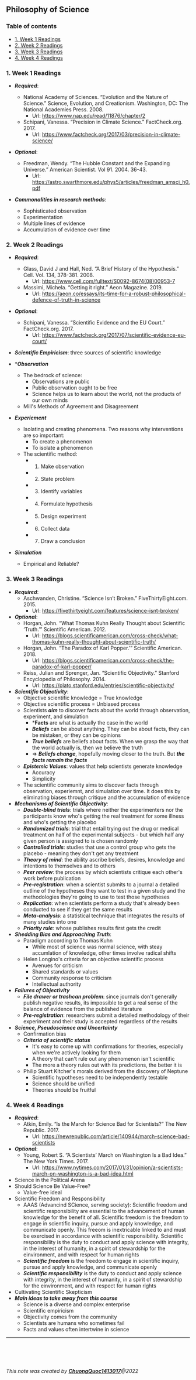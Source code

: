 ## Philosophy of Science

### Table of contents
* [1. Week 1 Readings](#1-Week-1-Readings) 
* [2. Week 2 Readings](#2-Week-2-Readings) 
* [3. Week 3 Readings](#3-Week-3-Readings) 
* [4. Week 4 Readings](#4-Week-4-Readings) 


### 1. Week 1 Readings
+ ***Required***:
	+ National Academy of Sciences. “Evolution and the Nature of Science.” Science, Evolution, and Creationism. Washington, DC: The National Academies Press. 2008.
		+ Url: https://www.nap.edu/read/11876/chapter/2
	+ Schipani, Vanessa. “Precision in Climate Science.” FactCheck.org. 2017.
		+ Url: https://www.factcheck.org/2017/03/precision-in-climate-science/
+ ***Optional***:
	+ Freedman, Wendy. “The Hubble Constant and the Expanding Universe.” American Scientist. Vol 91. 2004. 36-43.
		+ Url: https://astro.swarthmore.edu/phys5/articles/freedman_amsci_h0.pdf

+ ***Commonalities in research methods***:
	+ Sophisticated observation
	+ Experimentation
	+ Multiple lines of evidence
	+ Accumulation of evidence over time

### 2. Week 2 Readings
+ ***Required***:
	+ Glass, David J and Hall, Ned. “A Brief History of the Hypothesis.” Cell. Vol. 134, 378-381. 2008.
		+ Url: https://www.cell.com/fulltext/S0092-8674(08)00953-7
	+ Massimi, Michela. “Getting it right.” Aeon Magazine. 2019.
		+ Url: https://aeon.co/essays/its-time-for-a-robust-philosophical-defence-of-truth-in-science
+ ***Optional***:
	+ Schipani, Vanessa. “Scientific Evidence and the EU Court.” FactCheck.org. 2017.
		+ Url: https://www.factcheck.org/2017/07/scientific-evidence-eu-court/
+ ***Scientific Empiricism***: three sources of scientific knowledge

+ ****Observation***
	+ The bedrock of science:
		+ Observations are public
		+ Public observation ought to be free
		+ Science helps us to learn about the world, not the products of our own minds
	+ Mill's Methods of Agreement and Disagreement
+ ***Experiement***
	+ Isolating and creating phenomena. Two reasons why interventions are so important:
		+ To create a phenomenon
		+ To isolate a phenomenon
	+ The scientific method:
		+ 1. Make observation
		+ 2. State problem
		+ 3. Identify variables
		+ 4. Formulate hypothesis
		+ 5. Design experiment
		+ 6. Collect data
		+ 7. Draw a conclusion
+ ***Simulation***
	+ Empirical and Reliable?

### 3. Week 3 Readings
+ ***Required***:
	+ Aschwanden, Christine. “Science Isn’t Broken.” FiveThirtyEight.com. 2015.
		+ Url: https://fivethirtyeight.com/features/science-isnt-broken/
+ ***Optional***:
	+ Horgan, John. “What Thomas Kuhn Really Thought about Scientific ‘Truth.’” Scientific American. 2012.
		+ Url: https://blogs.scientificamerican.com/cross-check/what-thomas-kuhn-really-thought-about-scientific-truth/
	+ Horgan, John. “The Paradox of Karl Popper.’” Scientific American. 2018.
		+ Url: https://blogs.scientificamerican.com/cross-check/the-paradox-of-karl-popper/
	+ Reiss, Julian and Sprenger, Jan. “Scientific Objectivity.” Stanford Encyclopedia of Philosophy. 2014.
		+ Url: https://plato.stanford.edu/entries/scientific-objectivity/
+ ***Scientific Objectivity***:
	+ Objective scientific knowledge = True knowledge
	+ Objective scientific process = Unbiased process
	+ Scientists ***aim*** to discover facts about the world through observation, experiment, and simulation
		+ ***Facts** are what is actually the case in the world
		+ ***Beliefs*** can be about anything. They can be about facts, they can be mistaken, or they can be opinions
		+ ***True beliefs*** are beliefs about facts. When we grasp the way that the world actually is, then we believe the truth
		+ => ***Beliefs change***, hopefully moving closer to the truth. But ***the facts remain the facts***
	+ ***Epistemic Values***: values that help scientists generate knowledge
		+ Accuracy
		+ Simplicity
	+ The scientific community aims to discover facts through observation, experiemnt, and simulation over time. It does this by eliminating biases through critique and the accumulation of evidence
+ ***Mechanisms of Scientific Objectivity***:
	+ ***Double-blind trials***: trials where neither the experimenters nor the participants know who's getting the real treatment for some illness and who's getting the placebo
	+ ***Randomized trials***: trial that entail trying out the drug or medical treatment on half of the experimental subjects - but which half any given person is assigned to is chosen randomly
	+ ***Controlled trials***: studies that use a control group who gets the placebo - meaning they don't get any treatment
	+ ***Theory of mind***: the ability ascribe beliefs, desires, knowledge and intentions to themselves and to others
	+ ***Peer review***: the process by which scientists critique each other's work before publication
	+ ***Pre-registration***: when a scientist submits to a journal a detailed outline of the hypotheses they want to test in a given study and the methodologies they're going to use to test those hypotheses
	+ ***Replication***: when scientists perform a study that's already been conducted to see if they get the same results
	+ ***Meta-analysis***: a statistical technique that integrates the results of many studies into one
	+ ***Priority rule***: whose publishes results first gets the credit
+ ***Shedding Bias and Approaching Truth***:
	+ Paradigm according to Thomas Kuhn
		+ While most of science was normal science, with steay accumlation of knowledge, other times involve radical shifts
	+ Helen Longino's criteria for an objective scientific process
		+ Avenues for criticism
		+ Shared standards or values
		+ Community response to criticism
		+ Intellectual authority
+ ***Failures of Objectivity***
	+ ***File drawer or trashcan problem***: since journals don't generally publish negative results, its impossible to get a real sense of the balance of evidence from the published literature
	+ ***Pre-registration***: researchers submit a detailed methodology of their experiment and their study is accepted regardless of the results
+ ***Science, Pseudoscience and Uncertainty***
	+ Confirmation bias
	+ ***Criteria of scientific status***
		+ It's easy to come up with confirmations for theories, especially when we're actively looking for them
		+ A theory that can't rule out any phenomenon isn't scientific
		+ The more a theory rules out with its predictions, the better it is
	+ Philip Stuart Kitcher's morals derived from the discovery of Neptune
		+ Scientific hypotheses need to be independently testable
		+ Science should be unified
		+ Theories should be fruitful

### 4. Week 4 Readings
+ ***Required***:
	+ Atkin, Emily. “Is the March for Science Bad for Scientists?” The New Republic. 2017.
		+ Url: https://newrepublic.com/article/140944/march-science-bad-scientists
+ ***Optional***:
	+ Young, Robert S. “A Scientists’ March on Washington Is a Bad Idea.” The New York Times. 2017.
		+ Url: https://www.nytimes.com/2017/01/31/opinion/a-scientists-march-on-washington-is-a-bad-idea.html
+ Science in the Political Arena
+ Should Science Be Value-Free?
	+ Value-free ideal
+ Scientific Freedom and Responsibility
	+ AAAS (Advancind SCience, serving society): Scientific freedom and scientific responsibility are essential to the advancement of human knowledge for the benefit of all. Scientific freedom is the freedom to engage in scientific inquiry, pursue and apply knowledge, and communicate openly. This freeom is inextricable linked to and must be exercised in accordance with scientific responsibility. Scientific responsibility is the duty to conduct and apply science with integrity, in the interest of humanity, in a spirit of stewardship for the einvironment, and with respect for human rights
	+ ***Scientific freedom*** is the freedom to engage in scientific inquiry, pursue and apply knowledge, and communicate openly
	+ ***Scientific responsibility*** is the duty to conduct and apply science with integrity, in the interest of humanity, in a spirit of stewardship for the einvironment, and with respect for human rights
+ Cultivating Scientific Skepticism
+ ***Main ideas to take away from this course***
	+ Science is a diverse and complex enterprise
	+ Scientific empiricism
	+ Objectivity comes from the community
	+ Scientists are humans who sometimes fail
	+ Facts and values often intertwine in science 

***

<br><br>
<br><br>
_This note was created by [**ChuongQuoc1413017**]()@2022_
